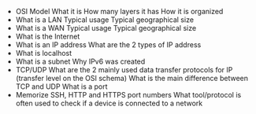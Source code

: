 * OSI Model
What it is
How many layers it has
How it is organized
* What is a LAN
Typical usage
Typical geographical size
* What is a WAN
Typical usage
Typical geographical size
* What is the Internet
* What is an IP address
What are the 2 types of IP address
* What is localhost
* What is a subnet
Why IPv6 was created
* TCP/UDP
What are the 2 mainly used data transfer protocols for IP (transfer level on the OSI schema)
What is the main difference between TCP and UDP
What is a port
* Memorize SSH, HTTP and HTTPS port numbers
What tool/protocol is often used to check if a device is connected to a network
